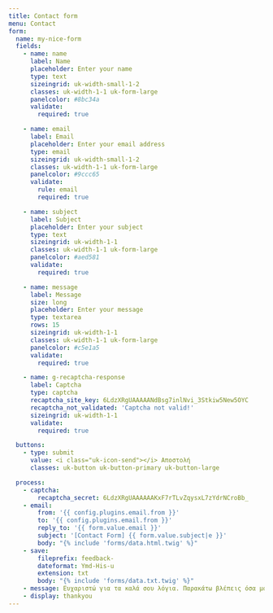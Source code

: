 ```yaml
---
title: Contact form
menu: Contact
form:
  name: my-nice-form
  fields:
    - name: name
      label: Name
      placeholder: Enter your name
      type: text
      sizeingrid: uk-width-small-1-2
      classes: uk-width-1-1 uk-form-large
      panelcolor: #8bc34a
      validate:
        required: true

    - name: email
      label: Email
      placeholder: Enter your email address
      type: email
      sizeingrid: uk-width-small-1-2
      classes: uk-width-1-1 uk-form-large
      panelcolor: #9ccc65
      validate:
        rule: email
        required: true

    - name: subject
      label: Subject
      placeholder: Enter your subject
      type: text
      sizeingrid: uk-width-1-1
      classes: uk-width-1-1 uk-form-large
      panelcolor: #aed581
      validate:
        required: true

    - name: message
      label: Message
      size: long
      placeholder: Enter your message
      type: textarea
      rows: 15
      sizeingrid: uk-width-1-1
      classes: uk-width-1-1 uk-form-large
      panelcolor: #c5e1a5
      validate:
        required: true

    - name: g-recaptcha-response
      label: Captcha
      type: captcha
      recaptcha_site_key: 6LdzXRgUAAAAANdBsg7inlNvi_3Stkiw5New5OYC
      recaptcha_not_validated: 'Captcha not valid!'
      sizeingrid: uk-width-1-1
      validate:
        required: true

  buttons:
    - type: submit
      value: <i class="uk-icon-send"></i> Αποστολή
      classes: uk-button uk-button-primary uk-button-large

  process:
    - captcha:
        recaptcha_secret: 6LdzXRgUAAAAAAKxF7rTLvZqysxL7zYdrNCroBb_
    - email:
        from: '{{ config.plugins.email.from }}'
        to: '{{ config.plugins.email.from }}'
        reply_to: '{{ form.value.email }}'
        subject: '[Contact Form] {{ form.value.subject|e }}'
        body: "{% include 'forms/data.html.twig' %}"
    - save:
        fileprefix: feedback-
        dateformat: Ymd-His-u
        extension: txt
        body: "{% include 'forms/data.txt.twig' %}"
    - message: Ευχαριστώ για τα καλά σου λόγια. Παρακάτω βλέπεις όσα μου έγραψες, για να σιγουρευτείς ότι δεν ξέχασες τίποτα.
    - display: thankyou
---
```

